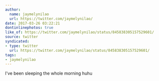```yaml
---
author:
  name: jaymelynilao
  url: https://twitter.com/jaymelynilao/
date: 2017-03-26 03:22:21
dontinlinephotos: true
like_of: https://twitter.com/jaymelynilao/status/845838305157529601/
source: twitter
syndicated:
- type: twitter
  url: https://twitter.com/jaymelynilao/status/845838305157529601/
tags:
- jaymelynilao
---
```


I've been sleeping the whole morning huhu